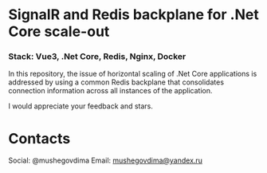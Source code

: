 # SignalR and Redis backplane for .Net Core scale-out

### Stack: Vue3, .Net Core, Redis, Nginx, Docker

In this repository, the issue of horizontal scaling of .Net Core applications is addressed by using a common Redis backplane that consolidates connection information across all instances of the application.

I would appreciate your feedback and stars.

# Contacts
Social: @mushegovdima Email: mushegovdima@yandex.ru